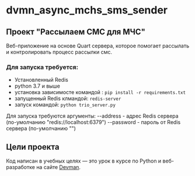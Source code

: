 # dvmn_async_mchs_sms_sender

## Проект "Рассылаем СМС для МЧС"

Веб-приложение на основе Quart сервера, которое помогает рассылать и контролировать процесс рассылки смс.

### Для запуска требуется:
* Установленный Redis
* python 3.7 и выше
* установка зависимосте командой :
    `pip install -r requirements.txt`
* запущенный Redis клмандой:
    `redis-server`
* запуск командой:
    `python trio_server.py`

Для запуска требуются аргументы:
--address - адрес Redis сервера (по-умолчанию "redis://localhost:6379")
--password - пароль от Redis сервера (по-умолчанию "")


## Цели проекта

Код написан в учебных целях — это урок в курсе по Python и веб-разработке на сайте [Devman](https://dvmn.org).